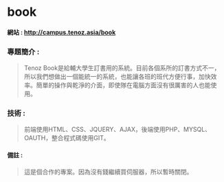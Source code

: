 # book
#### 網站 :  http://campus.tenoz.asia/book

### 專題簡介 :
> Tenoz Book是給輔大學生訂書用的系統。目前各個系所的訂書方式不一，所以我們想做出一個能統一的系統，也能讓各班的班代方便行事，加快效率。簡單的操作與乾淨的介面，即使隊在電腦方面沒有很厲害的人也能使用。

### 技術 : 
>前端使用HTML、CSS、JQUERY、AJAX，後端使用PHP、MYSQL、OAUTH，整合程式碼使用GIT。

#### 備註 : 
>這是個合作的專案。因為沒有錢繼續買伺服器，所以暫時關閉。
